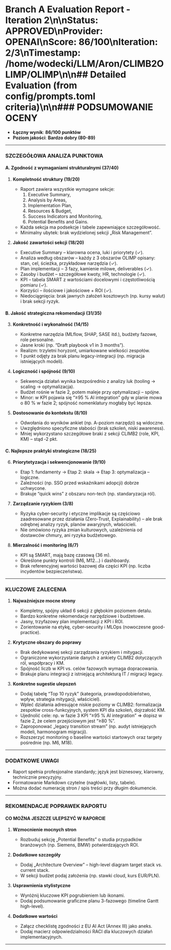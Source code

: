 # Branch A Evaluation Report - Iteration 2\n\n**Status**: APPROVED\n**Provider**: OPENAI\n**Score**: 86/100\n**Iteration**: 2/3\n**Timestamp**: /home/wodecki/LLM/Aron/CLIMB2OLIMP/OLIMP\n\n## Detailed Evaluation (from config/prompts.toml criteria)\n\n### PODSUMOWANIE OCENY
- **Łączny wynik**: **86/100 punktów**
- **Poziom jakości**: **Bardzo dobry (80-89)**

---

### SZCZEGÓŁOWA ANALIZA PUNKTOWA

#### A. Zgodność z wymaganiami strukturalnymi **(37/40)**

1. **Kompletność struktury (19/20)**
   - Raport zawiera wszystkie wymagane sekcje:  
     1) Executive Summary,  
     2) Analysis by Areas,  
     3) Implementation Plan,  
     4) Resources & Budget,  
     5) Success Indicators and Monitoring,  
     6) Potential Benefits and Gains.  
   - Każda sekcja ma podsekcje i tabele zapewniające szczegółowość.  
   - Minimalny ubytek: brak wydzielonej sekcji „Risk Management”.

2. **Jakość zawartości sekcji (18/20)**
   - Executive Summary – klarowna ocena, luki i priorytety (✓).  
   - Analiza według obszarów – każdy z 3 obszarów OLIMP opisany: stan, cel, ścieżka, przykładowe narzędzia (✓).  
   - Plan implementacji – 3 fazy, kamienie milowe, deliverables (✓).  
   - Zasoby i budżet – szczegółowe kwoty, HR, technologie (✓).  
   - KPI – tabela SMART z wartościami docelowymi i częstotliwością pomiaru (✓).  
   - Korzyści – ilościowe i jakościowe + ROI (✓).  
   - Niedociągnięcia: brak jawnych założeń kosztowych (np. kursy walut) i brak sekcji ryzyk.

#### B. Jakość strategiczna rekomendacji **(31/35)**

3. **Konkretność i wykonalność (14/15)**
   - Konkretne narzędzia (MLflow, SHAP, SASE itd.), budżety fazowe, role personalne.  
   - Jasne kroki (np. “Draft playbook v1 in 3 months”).  
   - Realizm: trzyletni horyzont, umiarkowane wielkości zespołów.  
   - 1 punkt odjęty za brak planu legacy-integracji (np. migracja istniejących modeli).

4. **Logiczność i spójność (9/10)**
   - Sekwencja działań wynika bezpośrednio z analizy luk (tooling → scaling → optymalizacja).  
   - Budżet rośnie w fazie 2, potem maleje przy optymalizacji – spójne.  
   - Minor: w KPI pojawia się “≥95 % AI integration” gdy w planie mowa o 80 % w fazie 2; spójność  nomenklatury mogłaby być lepsza.

5. **Dostosowanie do kontekstu (8/10)**
   - Odwołania do wyników ankiet (np. A-poziom narzędzi) są widoczne.  
   - Uwzględniono specyficzne słabości (brak szkoleń, niski awareness).  
   - Mniej wykorzystano szczegółowe braki z sekcji CLIMB2 (role, KPI, KM) – stąd ‑2 pkt.

#### C. Najlepsze praktyki strategiczne **(18/25)**

6. **Priorytetyzacja i sekwencjonowanie (9/10)**
   - Etap 1: fundamenty → Etap 2: skala → Etap 3: optymalizacja – logiczne.  
   - Zależności (np. SSO przed wskaźnikami adopcji) dobrze uchwycone.  
   - Brakuje “quick wins” z obszaru non-tech (np. standaryzacja ról).

7. **Zarządzanie ryzykiem (3/8)**
   - Ryzyka cyber-security i etyczne implikacje są częściowo zaadresowane przez działania (Zero-Trust, Explainability) – ale brak odrębnej analizy ryzyk, planów awaryjnych, właścicieli.  
   - Nie omówiono ryzyka zmian kulturowych, uzależnienia od dostawców chmury, ani ryzyka budżetowego.

8. **Mierzalność i monitoring (6/7)**
   - KPI są SMART, mają bazę czasową (36 m).  
   - Określone punkty kontroli (M6, M12…) i dashboardy.  
   - Brak referencyjnej wartości bazowej dla części KPI (np. liczba incydentów bezpieczeństwa).

---

### KLUCZOWE ZALECENIA

1. **Najważniejsze mocne strony**
   - Kompletny, spójny układ 6 sekcji z głębokim poziomem detalu.  
   - Bardzo konkretne rekomendacje narzędziowe i budżetowe.  
   - Jasny, trzyfazowy plan implementacji z KPI i ROI.  
   - Zorientowanie na etykę, cyber-security i MLOps (nowoczesne good-practice).  

2. **Krytyczne obszary do poprawy**
   - Brak dedykowanej sekcji zarządzania ryzykiem i mitygacji.  
   - Ograniczone wykorzystanie danych z ankiety CLIMB2 dotyczących ról, współpracy i KM.  
   - Spójność liczb w KPI vs. celów fazowych wymaga dopracowania.  
   - Brakuje planu integracji z istniejącą architekturą IT / migracji legacy.  

3. **Konkretne sugestie ulepszeń**
   - Dodaj tabelę “Top 10 ryzyk” (kategoria, prawdopodobieństwo, wpływ, strategia mitygacji, właściciel).  
   - Wpleć działania adresujące niskie poziomy w CLIMB2: formalizacja zespołów cross-funkcyjnych, system KPI dla szkoleń, dojrzałość KM.  
   - Ujednolić cele: np. w fazie 3 KPI “≥95 % AI integration” ⇒ dopisz w fazie 2, że celem przejściowym jest “≥80 %”.  
   - Zaproponować „legacy transition stream” (np. audyt istniejących modeli, harmonogram migracji).  
   - Rozszerzyć monitoring o baseline wartości startowych oraz targety pośrednie (np. M6, M18).

---

### DODATKOWE UWAGI
- Raport spełnia profesjonalne standardy; język jest biznesowy, klarowny, technicznie precyzyjny.  
- Formatowanie Markdown czytelne (nagłówki, listy, tabele).  
- Można dodać numerację stron / spis treści przy długim dokumencie.

---

### REKOMENDACJE POPRAWEK RAPORTU

#### CO MOŻNA JESZCZE ULEPSZYĆ W RAPORCIE

1. **Wzmocnienie mocnych stron**  
   - Rozbuduj sekcję „Potential Benefits” o studia przypadków branżowych (np. Siemens, BMW) potwierdzających ROI.

2. **Dodatkowe szczegóły**  
   - Dodaj „Architecture Overview” – high-level diagram target stack vs. current stack.  
   - W sekcji budżet podaj założenia (np. stawki cloud, kurs EUR/PLN).

3. **Usprawnienia stylistyczne**  
   - Wyróżnij kluczowe KPI pogrubieniem lub ikonami.  
   - Dodaj podsumowanie graficzne planu 3-fazowego (timeline Gantt high-level).

4. **Dodatkowe wartości**  
   - Załącz checklistę zgodności z EU AI Act (Annex III) jako aneks.  
   - Dodaj macierz odpowiedzialności RACI dla kluczowych działań implementacyjnych.

---